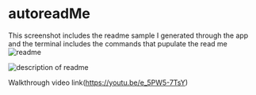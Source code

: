 # autoreadMe
This screenshot includes the readme sample I generated through the app and the terminal includes the commands that pupulate the read me 
![readme](https://github.com/user-attachments/assets/8e3a1a2f-3ca5-4e2f-a47d-f945eb91e8dc)



![description of readme](https://github.com/user-attachments/assets/825bf3a0-ea72-4fbf-b8b3-ddafd6607418)



Walkthrough video link(https://youtu.be/e_5PW5-7TsY)
